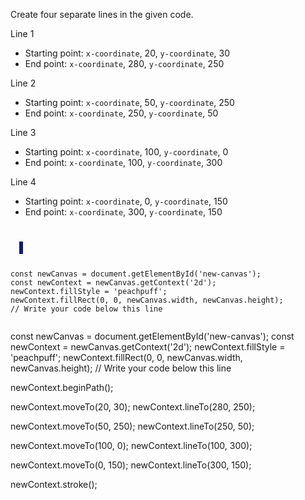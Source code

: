 Create four separate lines in the given code.

Line 1
- Starting point: `x-coordinate`, 20, `y-coordinate`, 30
- End point: `x-coordinate`, 280, `y-coordinate`, 250

Line 2
- Starting point: `x-coordinate`, 50, `y-coordinate`, 250
- End point: `x-coordinate`, 250, `y-coordinate`, 50

Line 3
- Starting point: `x-coordinate`, 100, `y-coordinate`, 0
- End point: `x-coordinate`, 100, `y-coordinate`, 300

Line 4
- Starting point: `x-coordinate`, 0, `y-coordinate`, 150
- End point: `x-coordinate`, 300, `y-coordinate`, 150

<codeblock language="javascript" type="exercise" testMode="fixedInput">
<code>
<panel language="html">
  <canvas id="new-canvas" width="400px" height="300px" style="border: 3px solid midnightblue;"></canvas>
</panel>
<panel language="javascript">
const newCanvas = document.getElementById('new-canvas');
const newContext = newCanvas.getContext('2d');
newContext.fillStyle = 'peachpuff';
newContext.fillRect(0, 0, newCanvas.width, newCanvas.height);
// Write your code below this line

</panel>
</code>

<solution>
const newCanvas = document.getElementById('new-canvas');
const newContext = newCanvas.getContext('2d');
newContext.fillStyle = 'peachpuff';
newContext.fillRect(0, 0, newCanvas.width, newCanvas.height);
// Write your code below this line

newContext.beginPath();

newContext.moveTo(20, 30);
newContext.lineTo(280, 250);

newContext.moveTo(50, 250);
newContext.lineTo(250, 50);

newContext.moveTo(100, 0);
newContext.lineTo(100, 300);

newContext.moveTo(0, 150);
newContext.lineTo(300, 150);

newContext.stroke();
</solution>
</codeblock>